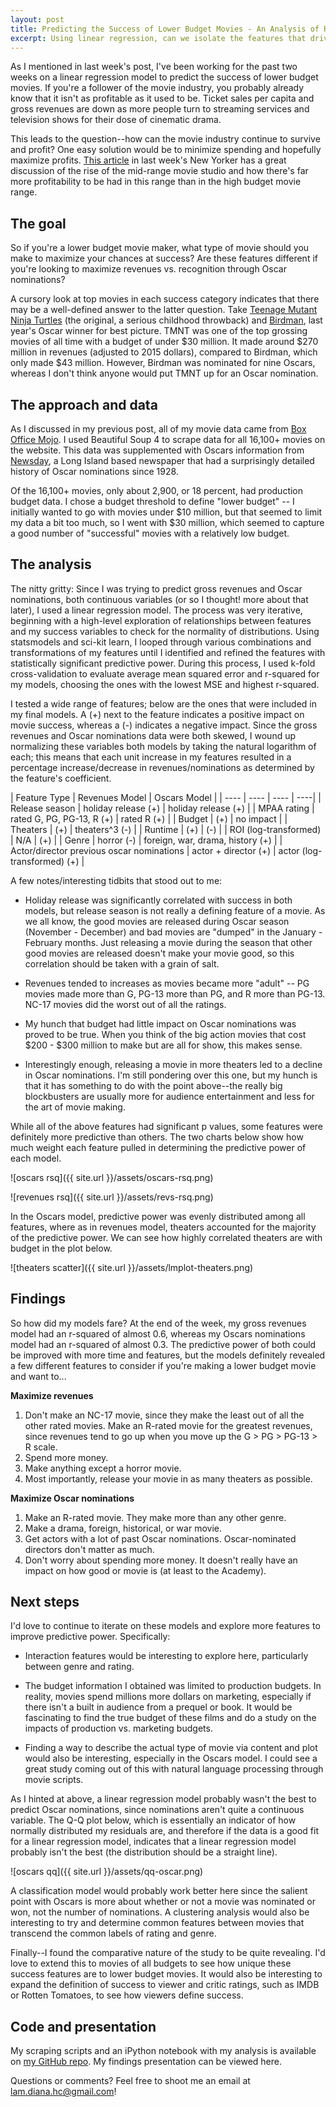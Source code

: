 ```yaml
---
layout: post
title: Predicting the Success of Lower Budget Movies - An Analysis of Revenues vs. Recognition
excerpt: Using linear regression, can we isolate the features that drive the success of movies with budgets under $30 mllion? How are these features different for success as defined by revenues versus recognition (in terms of Oscar nominations)?
---
```


As I mentioned in last week's post, I've been working for the past two weeks on a linear regression model to predict the success of lower budget movies. If you're a follower of the movie industry, you probably already know that it isn't as profitable as it used to be. Ticket sales per capita and gross revenues are down as more people turn to streaming services and television shows for their dose of cinematic drama.

This leads to the question--how can the movie industry continue to survive and profit? One easy solution would be to minimize spending and hopefully maximize profits. [This article](http://www.newyorker.com/magazine/2016/01/11/the-mogul-of-the-middle) in last week's New Yorker has a great discussion of the rise of the mid-range movie studio and how there's far more profitability to be had in this range than in the high budget movie range.

## The goal

So if you're a lower budget movie maker, what type of movie should you make to maximize your chances at success? Are these features different if you're looking to maximize revenues vs. recognition through Oscar nominations?

A cursory look at top movies in each success category indicates that there may be a well-defined answer to the latter question. Take [Teenage Mutant Ninja Turtles](http://www.boxofficemojo.com/movies/?id=teenagemutantninjaturtles.htm) (the original, a serious childhood throwback) and [Birdman](http://www.boxofficemojo.com/movies/?id=birdman.htm), last year's Oscar winner for best picture. TMNT was one of the top grossing movies of all time with a budget of under $30 million. It made around $270 million in revenues (adjusted to 2015 dollars), compared to Birdman, which only made $43 million. However, Birdman was nominated for nine Oscars, whereas I don't think anyone would put TMNT up for an Oscar nomination.

## The approach and data

As I discussed in my previous post, all of my movie data came from [Box Office Mojo](http://boxofficemojo.com). I used Beautiful Soup 4 to scrape data for all 16,100+ movies on the website. This data was supplemented with Oscars information from [Newsday](http://data.newsday.com/long-island/data/entertainment/movies/oscar-winners-history), a Long Island based newspaper that had a surprisingly detailed history of Oscar nominations since 1928.

Of the 16,100+ movies, only about 2,900, or 18 percent, had production budget data. I chose a budget threshold to define "lower budget" -- I initially wanted to go with movies under $10 million, but that seemed to limit my data a bit too much, so I went with $30 million, which seemed to capture a good number of "successful" movies with a relatively low budget.

## The analysis

The nitty gritty: Since I was trying to predict gross revenues and Oscar nominations, both continuous variables (or so I thought! more about that later), I used a linear regression model. The process was very iterative, beginning with a high-level exploration of relationships between features and my success variables to check for the normality of distributions. Using statsmodels and sci-kit learn, I looped through various combinations and transformations of my features until I identified and refined the features with statistically significant predictive power. During this process, I used k-fold cross-validation to evaluate average mean squared error and r-squared for my models, choosing the ones with the lowest MSE and highest r-squared.

I tested a wide range of features; below are the ones that were included in my final models. A (+) next to the feature indicates a positive impact on movie success, whereas a (-) indicates a negative impact. Since the gross revenues and Oscar nominations data were both skewed, I wound up normalizing these variables both models by taking the natural logarithm of each; this means that each unit increase in my features resulted in a percentage increase/decrease in revenues/nominations as determined by the feature's coefficient.

| Feature Type | Revenues Model | Oscars Model |
| ---- | ---- | ---- | ----|
| Release season | holiday release (+) | holiday release (+) |
| MPAA rating | rated G, PG, PG-13, R (+) | rated R (+) |
| Budget | (+) | no impact |
| Theaters | (+) | theaters^3 (-) |
| Runtime | (+) | (-) |
| ROI (log-transformed) | N/A | (+) |
| Genre | horror (-) | foreign, war, drama, history (+) |
| Actor/director previous oscar nominations | actor + director (+) | actor (log-transformed) (+) |

A few notes/interesting tidbits that stood out to me:

  * Holiday release was significantly correlated with success in both models, but release season is not really a defining feature of a movie. As we all know, the good movies are released during Oscar season (November - December) and bad movies are "dumped" in the January - February months. Just releasing a movie during the season that other good movies are released doesn't make your movie good, so this correlation should be taken with a grain of salt.

  * Revenues tended to increases as movies became more "adult" -- PG movies made more than G, PG-13 more than PG, and R more than PG-13. NC-17 movies did the worst out of all the ratings.

  * My hunch that budget had little impact on Oscar nominations was proved to be true. When you think of the big action movies that cost $200 - $300 million to make but are all for show, this makes sense.

  * Interestingly enough, releasing a movie in more theaters led to a decline in Oscar nominations. I'm still pondering over this one, but my hunch is that it has something to do with the point above--the really big blockbusters are usually more for audience entertainment and less for the art of movie making.

While all of the above features had significant p values, some features were definitely more predictive than others. The two charts below show how much weight each feature pulled in determining the predictive power of each model.

![oscars rsq]({{ site.url }}/assets/oscars-rsq.png)

![revenues rsq]({{ site.url }}/assets/revs-rsq.png)

In the Oscars model, predictive power was evenly distributed among all features, where as in revenues model, theaters accounted for the majority of the predictive power. We can see how highly correlated theaters are with budget in the plot below.

![theaters scatter]({{ site.url }}/assets/lmplot-theaters.png)

## Findings

So how did my models fare? At the end of the week, my gross revenues model had an r-squared of almost 0.6, whereas my Oscars nominations model had an r-squared of almost 0.3. The predictive power of both could be improved with more time and features, but the models definitely revealed a few different features to consider if you're making a lower budget movie and want to...

**Maximize revenues**  
  1. Don't make an NC-17 movie, since they make the least out of all the other rated movies. Make an R-rated movie for the greatest revenues, since revenues tend to go up when you move up the G > PG > PG-13 > R scale.  
  2. Spend more money.  
  3. Make anything except a horror movie.  
  4. Most importantly, release your movie in as many theaters as possible.

**Maximize Oscar nominations**  
  1. Make an R-rated movie. They make more than any other genre.  
  2. Make a drama, foreign, historical, or war movie.  
  3. Get actors with a lot of past Oscar nominations.   Oscar-nominated directors don't matter as much.  
  4. Don't worry about spending more money. It doesn't really have an impact on how good or movie is (at least to the Academy).

## Next steps

I'd love to continue to iterate on these models and explore more features to improve predictive power. Specifically:

  * Interaction features would be interesting to explore here, particularly between genre and rating.

  * The budget information I obtained was limited to production budgets. In reality, movies spend millions more dollars on marketing, especially if there isn't a built in audience from a prequel or book. It would be fascinating to find the true budget of these films and do a study on the impacts of production vs. marketing budgets.

  * Finding a way to describe the actual type of movie via content and plot would also be interesting, especially in the Oscars model. I could see a great study coming out of this with natural language processing through movie scripts.

As I hinted at above, a linear regression model probably wasn't the best to predict Oscar nominations, since nominations aren't quite a continuous variable. The Q-Q plot below, which is essentially an indicator of how normally distributed my residuals are, and therefore if the data is a good fit for a linear regression model, indicates that a linear regression model probably isn't the best (the distribution should be a straight line).  

![oscars qq]({{ site.url }}/assets/qq-oscar.png)

A classification model would probably work better here since the salient point with Oscars is more about whether or not a movie was nominated or won, not the number of nominations. A clustering analysis would also be interesting to try and determine common features between movies that transcend the common labels of rating and genre.

Finally--I found the comparative nature of the study to be quite revealing. I'd love to extend this to movies of all budgets to see how unique these success features are to lower budget movies. It would also be interesting to expand the definition of success to viewer and critic ratings, such as IMDB or Rotten Tomatoes, to see how viewers define success.

## Code and presentation

My scraping scripts and an iPython notebook with my analysis is available on [my GitHub repo](https://github.com/dianalam/movie-predictor). My findings presentation can be viewed here.

Questions or comments? Feel free to shoot me an email at [lam.diana.hc@gmail.com](mailto:lam.diana.hc@gmail.com)!
